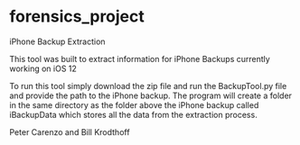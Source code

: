 # forensics_project

iPhone Backup Extraction 

This tool was built to extract information for iPhone Backups currently working on iOS 12

To run this tool simply download the zip file and run the BackupTool.py file and provide the 
path to the iPhone backup. The program will create a folder in the same directory as the folder
above the iPhone backup called iBackupData which stores all the data from the extraction process.

Peter Carenzo and Bill Krodthoff 
